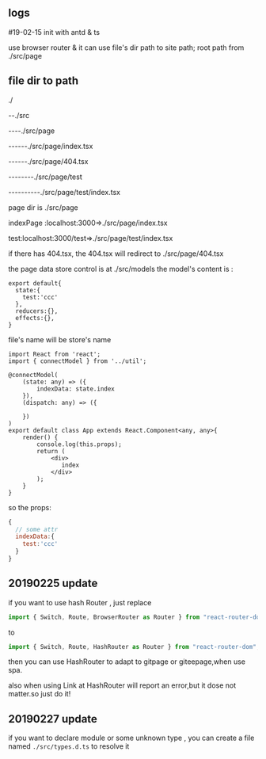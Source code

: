 ## logs

#19-02-15 init with antd & ts 

use browser router & it can use file's dir path to site path;
root path from ./src/page

## file dir to path

./

--./src

----./src/page

------./src/page/index.tsx

------./src/page/404.tsx

--------./src/page/test

----------./src/page/test/index.tsx

page dir is ./src/page

indexPage :localhost:3000=>./src/page/index.tsx

test:localhost:3000/test=>./src/page/test/index.tsx

if there has 404.tsx,
the 404.tsx will redirect to ./src/page/404.tsx

the page data store control is at ./src/models
the model's content is :

```tsx
export default{
  state:{
    test:'ccc'
  },
  reducers:{},
  effects:{},
}
```
file's name will be store's name

```tsx
import React from 'react';
import { connectModel } from '../util';

@connectModel(
    (state: any) => ({
        indexData: state.index
    }),
    (dispatch: any) => ({

    })
)
export default class App extends React.Component<any, any>{
    render() {
        console.log(this.props);
        return (
            <div>
               index
            </div>
        );
    }
}
```

so the props:
```js
{
  // some attr
  indexData:{
    test:'ccc'
  }
}
```
## 20190225 update

if you want to use hash Router , just replace

```ts
import { Switch, Route, BrowserRouter as Router } from "react-router-dom";
```

to 

```ts
import { Switch, Route, HashRouter as Router } from "react-router-dom";
```

then you can use HashRouter to adapt to gitpage or giteepage,when use spa.

also when using Link at HashRouter will report an error,but it dose not matter.so just do it!


## 20190227 update

if you want to declare module or some unknown type , you can create a file named ```./src/types.d.ts``` to resolve it



